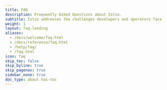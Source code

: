 ```yaml
---
title: FAQ
description: Frequently Asked Questions about Istio.
subtitle: Istio addresses the challenges developers and operators face as monolithic applications transition towards a distributed microservice architecture
weight: 1
layout: faq-landing
aliases:
  - /docs/welcome/faq.html
  - /docs/reference/faq.html
  - /help/faq/
  - /faq.html
icon: faq
skip_toc: false
skip_byline: true
skip_pagenav: true
sidebar_none: true
doc_type: about has-toc
---
```

